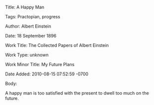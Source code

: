 Title:  A Happy Man

Tags:   Practopian, progress

Author: Albert Einstein

Date:   18 September 1896

Work Title: The Collected Papers of Albert Einstein

Work Type: unknown

Work Minor Title: My Future Plans

Date Added: 2010-08-15 07:52:59 -0700

Body: 

A happy man is too satisfied with the present to dwell too much on the future.

